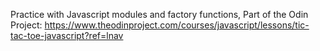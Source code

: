 Practice with Javascript modules and factory functions, Part of the Odin Project:
https://www.theodinproject.com/courses/javascript/lessons/tic-tac-toe-javascript?ref=lnav